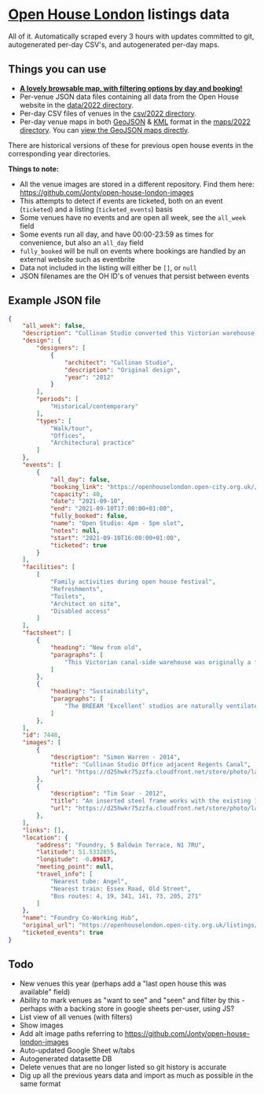[Open House London](https://openhouselondon.open-city.org.uk/) listings data
============================================================================

All of it. Automatically scraped every 3 hours with updates committed to git, autogenerated per-day CSV's, and autogenerated per-day maps.

Things you can use
------------------
* **<a href="https://jonty.github.io/open-house-london-data/">A lovely browsable map, with filtering options by day and booking!</a>**
* Per-venue JSON data files containing all data from the Open House website in the [data/2022 directory](data/2022).
* Per-day CSV files of venues in the [csv/2022 directory](csv/2022).
* Per-day venue maps in both [GeoJSON](maps/2022/geojson) & [KML](maps/2022/kml) format in the [maps/2022 directory](maps/2022). You can [view the GeoJSON maps directly](maps/2022/geojson/2022-09-11.geojson).

There are historical versions of these for previous open house events in the corresponding year directories.

**Things to note:**
* All the venue images are stored in a different repository. Find them here: https://github.com/Jonty/open-house-london-images
* This attempts to detect if events are ticketed, both on an event (`ticketed`) and a listing (`ticketed_events`) basis
* Some venues have no events and are open all week, see the `all_week` field
* Some events run all day, and have 00:00-23:59 as times for convenience, but also an `all_day` field
* `fully_booked` will be null on events where bookings are handled by an external website such as eventbrite
* Data not included in the listing will either be `[]`, or `null`
* JSON filenames are the OH ID's of venues that persist between events

Example JSON file
-----------------
```json
{
    "all_week": false,
    "description": "Cullinan Studio converted this Victorian warehouse into their low-energy office in 2012, retaining 80% of the existing building fabric. The Foundry co-working hub is now home to several organisations working in the built environment.",
    "design": {
        "designers": [
            {
                "architect": "Cullinan Studio",
                "description": "Original design",
                "year": "2012"
            }
        ],
        "periods": [
            "Historical/contemporary"
        ],
        "types": [
            "Walk/tour",
            "Offices",
            "Architectural practice"
        ]
    },
    "events": [
        {
            "all_day": false,
            "booking_link": "https://openhouselondon.open-city.org.uk//events/11019/bookings",
            "capacity": 40,
            "date": "2021-09-10",
            "end": "2021-09-10T17:00:00+01:00",
            "fully_booked": false,
            "name": "Open Studio: 4pm - 5pm slot",
            "notes": null,
            "start": "2021-09-10T16:00:00+01:00",
            "ticketed": true
        }
    ],
    "facilities": [
        [
            "Family activities during open house festival",
            "Refreshments",
            "Toilets",
            "Architect on site",
            "Disabled access"
        ]
    ],
    "factsheet": [
        {
            "heading": "New from old",
            "paragraphs": [
                "This Victorian canal-side warehouse was originally a foundry. In the 20th century it was used as a greetings card warehouse and then artists' studios. The warehouse is now home to architects Cullinan Studio, who completed an extensive retrofit of the building into their new offices in 2012. This beautiful and efficient workplace proves that retrofit can be as inspiring as new-build. Cullinan Studio is using their first-hand experience as client, designer and end-user of the building to observe how users interact with the space after handover, and putting that knowledge to good use in future projects."
            ]
        },
        {
            "heading": "Sustainability",
            "paragraphs": [
                "The BREEAM ‘Excellent’ studios are naturally ventilated. Under-floor heating is provided through an air-source heat pump. Using a fabric-first approach, the listed south wall’s insulation has been upgraded to a u-value of 0.1W/sqm/K by using recycled newspaper (Warmcell). The north wall has insulation of up to 380mm thick over the existing rendered façade providing a u-value of 0.08W/sqm/K. PV panels on the south slopes of the roof generate electricity. A Building Management System (BMS) enables us to monitor energy performance and space temperatures."
            ]
        },
    ],
    "id": 7448,
    "images": [
        {
            "description": "Simon Warren · 2014",
            "title": "Cullinan Studio Office adjacent Regents Canal",
            "url": "https://d25hwkr75zzfa.cloudfront.net/store/photo/large/building_7448_cullinanstudioofficeonregentscanal_-simonwarren_a3379b995b46570575a938e095b7bded.jpg"
        },
        {
            "description": "Tim Soar · 2012",
            "title": "An inserted steel frame works with the existing 19th century frame and masonry to support the listed south wall",
            "url": "https://d25hwkr75zzfa.cloudfront.net/store/photo/large/building_7448_cullinanstudiooffice_lowergrdflr_-timsoar_2b363e716ca9d7fbe4407dc6fb153127.jpg"
        },
    ],
    "links": [],
    "location": {
        "address": "Foundry, 5 Baldwin Terrace, N1 7RU",
        "latitude": 51.5332855,
        "longitude": -0.09617,
        "meeting_point": null,
        "travel_info": [
            "Nearest tube: Angel",
            "Nearest train: Essex Road, Old Street",
            "Bus routes: 4, 19, 341, 141, 73, 205, 271"
        ]
    },
    "name": "Foundry Co-Working Hub",
    "original_url": "https://openhouselondon.open-city.org.uk/listings/7448",
    "ticketed_events": true
}

```

Todo
----
* New venues this year (perhaps add a "last open house this was available" field)
* Ability to mark venues as "want to see" and "seen" and filter by this - perhaps with a backing store in google sheets per-user, using JS?
* List view of all venues (with filters)
* Show images
* Add alt image paths referring to https://github.com/Jonty/open-house-london-images
* Auto-updated Google Sheet w/tabs
* Autogenerated datasette DB
* Delete venues that are no longer listed so git history is accurate
* Dig up all the previous years data and import as much as possible in the same format
